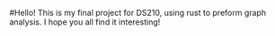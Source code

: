 #Hello! This is my final project for DS210, using rust to preform graph analysis. I hope you all find it interesting!
